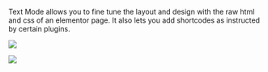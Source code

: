 Text Mode allows you to fine tune the layout and design with the raw html and css of an elementor page. It also lets you add shortcodes as instructed by certain plugins.

![](SVZDlXO.png)

![](B8FKoBG.png)
